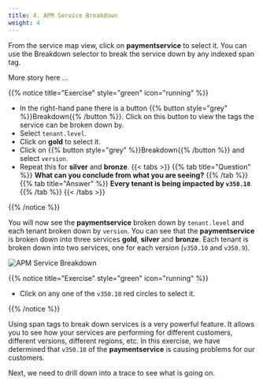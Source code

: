 ```yaml
---
title: 4. APM Service Breakdown
weight: 4
---
```


From the service map view, click on **paymentservice** to select it. You can use the Breakdown selector to break the service down by any indexed span tag.

More story here ...

{{% notice title="Exercise" style="green" icon="running" %}}

* In the right-hand pane there is a button {{% button style="grey"  %}}Breakdown{{% /button %}}. Click on this button to view the tags the service can be broken down by.
* Select `tenant.level`.
* Click on **gold** to select it.
* Click on {{% button style="grey"  %}}Breakdown{{% /button %}} and select `version`.
* Repeat this for **silver** and **bronze**.
{{< tabs >}}
{{% tab title="Question" %}}
**What can you conclude from what you are seeing?**
{{% /tab %}}
{{% tab title="Answer" %}}
**Every tenant is being impacted by `v350.10`**
{{% /tab %}}
{{< /tabs >}}

{{% /notice %}}

You will now see the **paymentservice** broken down by `tenant.level` and each tenant broken down by `version`. You can see that the **paymentservice** is broken down into three services **gold**, **silver** and **bronze**. Each tenant is broken down into two services, one for each version (`v350.10` and `v350.9`).

![APM Service Breakdown](../images/apm-service-breakdown.png)

{{% notice title="Exercise" style="green" icon="running" %}}

* Click on any one of the `v350.10` red circles to select it.

{{% /notice %}}

Using span tags to break down services is a very powerful feature. It allows you to see how your services are performing for different customers, different versions, different regions, etc. In this exercise, we have determined that `v350.10` of the **paymentservice** is causing problems for our customers.

Next, we need to drill down into a trace to see what is going on.
